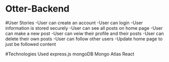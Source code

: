 # Otter-Backend

#User Stories
-User can create an account
-User can login
-User information is stored securely
-User can see all posts on home page
-User can make a new post
-User can veiw their profile and their posts
-User can delete their own posts
-User can follow other users
-Update home page to just be followed content


#Technologies Used
express.js
mongoDB
Mongo Atlas
React
